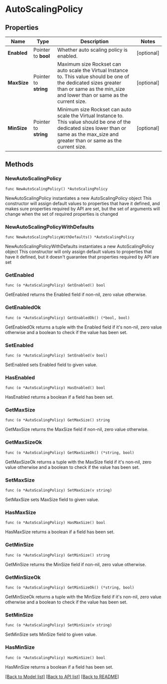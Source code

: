 # AutoScalingPolicy

## Properties

Name | Type | Description | Notes
------------ | ------------- | ------------- | -------------
**Enabled** | Pointer to **bool** | Whether auto scaling policy is enabled. | [optional] 
**MaxSize** | Pointer to **string** | Maximum size Rockset can auto scale the Virtual Instance to. This value should be one of the dedicated sizes greater than or same as the min_size and lower than or same as the current size. | [optional] 
**MinSize** | Pointer to **string** | Minimum size Rockset can auto scale the Virtual Instance to. This value should be one of the dedicated sizes lower than or same as the max_size and greater than or same as the current size. | [optional] 

## Methods

### NewAutoScalingPolicy

`func NewAutoScalingPolicy() *AutoScalingPolicy`

NewAutoScalingPolicy instantiates a new AutoScalingPolicy object
This constructor will assign default values to properties that have it defined,
and makes sure properties required by API are set, but the set of arguments
will change when the set of required properties is changed

### NewAutoScalingPolicyWithDefaults

`func NewAutoScalingPolicyWithDefaults() *AutoScalingPolicy`

NewAutoScalingPolicyWithDefaults instantiates a new AutoScalingPolicy object
This constructor will only assign default values to properties that have it defined,
but it doesn't guarantee that properties required by API are set

### GetEnabled

`func (o *AutoScalingPolicy) GetEnabled() bool`

GetEnabled returns the Enabled field if non-nil, zero value otherwise.

### GetEnabledOk

`func (o *AutoScalingPolicy) GetEnabledOk() (*bool, bool)`

GetEnabledOk returns a tuple with the Enabled field if it's non-nil, zero value otherwise
and a boolean to check if the value has been set.

### SetEnabled

`func (o *AutoScalingPolicy) SetEnabled(v bool)`

SetEnabled sets Enabled field to given value.

### HasEnabled

`func (o *AutoScalingPolicy) HasEnabled() bool`

HasEnabled returns a boolean if a field has been set.

### GetMaxSize

`func (o *AutoScalingPolicy) GetMaxSize() string`

GetMaxSize returns the MaxSize field if non-nil, zero value otherwise.

### GetMaxSizeOk

`func (o *AutoScalingPolicy) GetMaxSizeOk() (*string, bool)`

GetMaxSizeOk returns a tuple with the MaxSize field if it's non-nil, zero value otherwise
and a boolean to check if the value has been set.

### SetMaxSize

`func (o *AutoScalingPolicy) SetMaxSize(v string)`

SetMaxSize sets MaxSize field to given value.

### HasMaxSize

`func (o *AutoScalingPolicy) HasMaxSize() bool`

HasMaxSize returns a boolean if a field has been set.

### GetMinSize

`func (o *AutoScalingPolicy) GetMinSize() string`

GetMinSize returns the MinSize field if non-nil, zero value otherwise.

### GetMinSizeOk

`func (o *AutoScalingPolicy) GetMinSizeOk() (*string, bool)`

GetMinSizeOk returns a tuple with the MinSize field if it's non-nil, zero value otherwise
and a boolean to check if the value has been set.

### SetMinSize

`func (o *AutoScalingPolicy) SetMinSize(v string)`

SetMinSize sets MinSize field to given value.

### HasMinSize

`func (o *AutoScalingPolicy) HasMinSize() bool`

HasMinSize returns a boolean if a field has been set.


[[Back to Model list]](../README.md#documentation-for-models) [[Back to API list]](../README.md#documentation-for-api-endpoints) [[Back to README]](../README.md)


